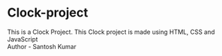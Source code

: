 # Clock-project
This is a Clock Project. This Clock project is made using HTML, CSS and JavaScript 
<br>
Author - Santosh Kumar